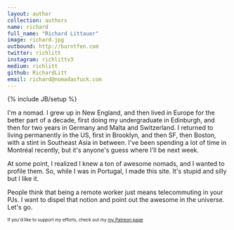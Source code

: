 ```yaml
---
layout: author
collection: authors
name: richard
full_name: "Richard Littauer"
image: richard.jpg
outbound: http://burntfen.com
twitter: richlitt
instagram: richlittv3
medium: richlitt
github: RichardLitt
email: richard@nomadasfuck.com
---
```

{% include JB/setup %}

I'm a nomad. I grew up in New England, and then lived in Europe for the better part of a decade, first doing my undergraduate in Edinburgh, and then for two years in Germany and Malta and Switzerland. I returned to living permanently in the US, first in Brooklyn, and then SF, then Boston, with a stint in Southeast Asia in between. I've been spending a lot of time in Montréal recently, but it's anyone's guess where I'll be next week.

At some point, I realized I knew a ton of awesome nomads, and I wanted to profile them. So, while I was in Portugal, I made this site. It's stupid and silly but I like it.

People think that being a remote worker just means telecommuting in your PJs. I want to dispel that notion and point out the awesome in the universe. Let's go.

<p style="font-size:10px;"> If you'd like to support my efforts, check out my <a href="https://www.patreon.com/richlitt">my Patreon page</a></p>